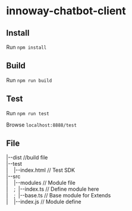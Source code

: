 # innoway-chatbot-client

## Install

Run `npm install`

## Build

Run `npm run build`

## Test

Run `npm run test`

Browse `localhost:8888/test`

## File

|--dist //build file <br />
|--test <br />
|&nbsp;&nbsp;&nbsp;&nbsp;|--index.html // Test SDK <br />
|--src <br />
|&nbsp;&nbsp;&nbsp;&nbsp;|--modules // Module file <br />
|&nbsp;&nbsp;&nbsp;&nbsp;;&nbsp;&nbsp;|--index.ts // Define module here<br />
|&nbsp;&nbsp;&nbsp;&nbsp;;&nbsp;&nbsp;|--base.ts // Base module for Extends<br />
|&nbsp;&nbsp;&nbsp;&nbsp;|--index.js // Module define <br />
